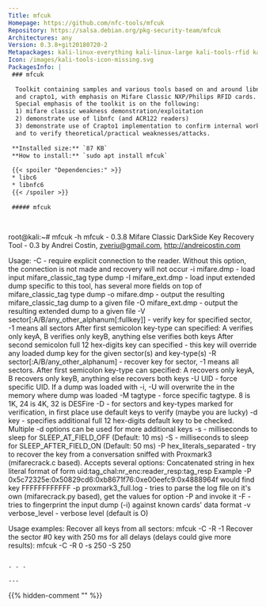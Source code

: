 ```yaml
---
Title: mfcuk
Homepage: https://github.com/nfc-tools/mfcuk
Repository: https://salsa.debian.org/pkg-security-team/mfcuk
Architectures: any
Version: 0.3.8+git20180720-2
Metapackages: kali-linux-everything kali-linux-large kali-tools-rfid kali-tools-wireless 
Icon: /images/kali-tools-icon-missing.svg
PackagesInfo: |
 ### mfcuk
 
  Toolkit containing samples and various tools based on and around libnfc
  and crapto1, with emphasis on Mifare Classic NXP/Philips RFID cards.
  Special emphasis of the toolkit is on the following:
  1) mifare classic weakness demonstration/exploitation
  2) demonstrate use of libnfc (and ACR122 readers)
  3) demonstrate use of Crapto1 implementation to confirm internal workings
  and to verify theoretical/practical weaknesses/attacks.
 
 **Installed size:** `87 KB`  
 **How to install:** `sudo apt install mfcuk`  
 
 {{< spoiler "Dependencies:" >}}
 * libc6 
 * libnfc6 
 {{< /spoiler >}}
 
 ##### mfcuk
 
 
 ```
 root@kali:~# mfcuk -h
 mfcuk - 0.3.8
 Mifare Classic DarkSide Key Recovery Tool - 0.3
 by Andrei Costin, zveriu@gmail.com, http://andreicostin.com
 
 Usage:
 -C - require explicit connection to the reader. Without this option, the connection is not made and recovery will not occur
 -i mifare.dmp - load input mifare_classic_tag type dump
 -I mifare_ext.dmp - load input extended dump specific to this tool, has several more fields on top of mifare_classic_tag type dump
 -o mifare.dmp - output the resulting mifare_classic_tag dump to a given file
 -O mifare_ext.dmp - output the resulting extended dump to a given file
 -V sector[:A/B/any_other_alphanum[:fullkey]] - verify key for specified sector, -1 means all sectors
 	After first semicolon key-type can specified: A verifies only keyA, B verifies only keyB, anything else verifies both keys
 	After second semicolon full 12 hex-digits key can specified - this key will override any loaded dump key for the given sector(s) and key-type(s)
 -R sector[:A/B/any_other_alphanum] - recover key for sector, -1 means all sectors.
 	After first semicolon key-type can specified: A recovers only keyA, B recovers only keyB, anything else recovers both keys
 -U UID - force specific UID. If a dump was loaded with -i, -U will overwrite the in the memory where dump was loaded
 -M tagtype - force specific tagtype. 8 is 1K, 24 is 4K, 32 is DESFire
 -D - for sectors and key-types marked for verification, in first place use default keys to verify (maybe you are lucky)
 -d key - specifies additional full 12 hex-digits default key to be checked. Multiple -d options can be used for more additional keys
 -s - milliseconds to sleep for SLEEP_AT_FIELD_OFF (Default: 10 ms)
 -S - milliseconds to sleep for SLEEP_AFTER_FIELD_ON (Default: 50 ms)
 -P hex_literals_separated - try to recover the key from a conversation sniffed with Proxmark3 (mifarecrack.c based). Accepts several options:
 	Concatenated string in hex literal format of form uid:tag_chal:nr_enc:reader_resp:tag_resp
 	Example -P 0x5c72325e:0x50829cd6:0xb8671f76:0xe00eefc9:0x4888964f would find key FFFFFFFFFFFF
 -p proxmark3_full.log - tries to parse the log file on it's own (mifarecrack.py based), get the values for option -P and invoke it
 -F - tries to fingerprint the input dump (-i) against known cards' data format
 -v verbose_level - verbose level (default is O)
 
 Usage examples:
   Recover all keys from all sectors:
     mfcuk -C -R -1
   Recover the sector #0 key with 250 ms for all delays (delays could give more results): 
     mfcuk -C -R 0 -s 250 -S 250
 ```
 
 - - -
 
---
```

{{% hidden-comment "<!--Do not edit anything above this line-->" %}}
